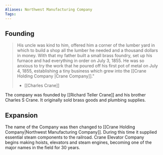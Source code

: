 ```yaml
---
Aliases: Northwest Manufacturing Company
Tags:
---
```

## Founding

> His uncle was kind to him, offered him a corner of the lumber yard in which to build a shop all the lumber he needed and a thousand dollars in money. With that my father built a small brass foundry, set up his furnace and had everything in order on July 3, 1855. He was so anxious to try the work that he poured off his first pot of metal on July 4, 1855, establishing a tiny business which grew into the [[Crane Holding Company |Crane Company]]."
> 
> - [[Charles Crane]]

The company was founded by [[Richard Teller Crane]] and his brother Charles S Crane. It originally sold brass goods and plumbing supplies. 


## Expansion
The name of the Company was then changed to [[Crane Holding Company|Northwest Manufacturing Company]]. During this time it supplied essential steam components to the railroad. Crane Elevator Company begins making hoists, elevators and steam engines, becoming one of the major names in the field for 30 years.
